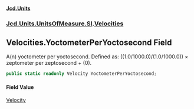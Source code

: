 #### [Jcd.Units](index.md 'index')
### [Jcd.Units.UnitsOfMeasure.SI](Jcd.Units.UnitsOfMeasure.SI.md 'Jcd.Units.UnitsOfMeasure.SI').[Velocities](Velocities.md 'Jcd.Units.UnitsOfMeasure.SI.Velocities')

## Velocities.YoctometerPerYoctosecond Field

A(n) yoctometer per yoctosecond. Defined as: ((1.0/1000.0)/(1.0/1000.0)) × zeptometer per zeptosecond + (0).

```csharp
public static readonly Velocity YoctometerPerYoctosecond;
```

#### Field Value
[Velocity](Velocity.md 'Jcd.Units.UnitTypes.Velocity')